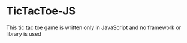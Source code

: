 # TicTacToe-JS

This tic tac toe game is written only in JavaScript and no framework or library is used
